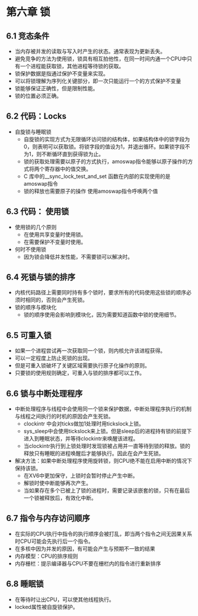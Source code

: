 # 第六章 锁
## 6.1 竞态条件
* 当内存被并发的读取与写入时产生的状态。通常表现为更新丢失。
* 避免竞争的方法为使用锁，锁具有相互拍他性，在同一时间内通一个CPU中只有一个进程能获取锁，其他进程等待锁的获取。
* 锁保护数据是指通过保护不变量来实现。
* 可以将锁理解为序列化关键部分，即一次只能运行一个的方式保护不变量
* 锁能够保证正确性，但是限制性能。
* 锁的位置必须正确。

## 6.2 代码：Locks
* 自旋锁与睡眠锁 
    * 自旋锁的实现方式为无限循环访问锁的结构体，如果结构体中的锁字段为0，则表明可以获取锁。将锁字段的值设为1，并退出循环。如果锁字段不为1，则不断循环直到获得锁为止。
    * 锁的获取处理需要以原子的方式执行，amoswap指令能够以原子操作的方式将两个寄存器中的值交换。
    * C 库中的__sync_lock_test_and_set 函数在内部的实现使用的是amoswap指令
    * 锁的释放也需要原子的操作 使用amoswap指令呼唤两个值

## 6.3 代码： 使用锁
* 使用锁的几个原则
    * 在使用共享变量时使用锁。
    * 在需要保护不变量时使用。
* 何时不使用锁
    * 因为锁会降低并发性能，不需要锁可以解决时。

## 6.4 死锁与锁的排序
* 内核代码路径上需要同时持有多个锁时，要求所有的代码使用这些锁的顺序必须时相同的，否则会产生死锁。
* 锁的顺序与模块化
    * 锁的顺序使用会影响到模块化，因为需要知道函数中锁的使用细节。

## 6.5 可重入锁
* 如果一个进程尝试再一次获取同一个锁，则内核允许该进程获得。
* 可以一定程度上防止死锁的出现。
* 但是可重入锁破坏了关键区域需要执行原子化操作的原则。
* 只要锁的使用规则确定，可重入与锁的排序都可以工作。

## 6.6 锁与中断处理程序
* 中断处理程序与线程中会使用同一个锁来保护数据，中断处理程序执行的机制与线程之间执行的时机的原因会产生死锁。
    * clockintr 中会对ticks做加1处理时用tickslock上锁。
    * sys_sleep中会使用tickslock来上锁。但是sleep后的进程持有锁的前提下进入到睡眠状态，并等待clockintr来唤醒该进程。
    * 当clockintr执行到上锁处理时发现锁被占用并一直等待到锁的释放。锁的释放只有睡眠的进程唤醒后才能够执行。因此在会产生死锁。
* 解决方法：如果中断处理程序使用旋转锁，则CPU绝不能在启用中断的情况下保持该锁。
    * 在XV6中更加保守，上锁时会暂时停止产生中断。
    * 解锁时使中断能够再次产生。
    * 当如果存在多个已被上了锁的进程时，需要记录该嵌套的锁，只有在最后一个锁被释放后，有效化中断。

## 6.7 指令与内存访问顺序
* 在实际的CPU执行中指令的执行顺序会被打乱，即当两个指令之间无因果关系时CPU可能会先执行后一个指令。
* 在多核中因为并发的原因，有可能会产生与预期不一致的结果
* 内存模型：CPU的排序规则
* 内存栅栏：提示编译器与CPU不要在栅栏内的指令进行重新排序

## 6.8 睡眠锁
* 在等待时让出CPU，可以使其他线程执行。
* locked属性被自旋锁保护。